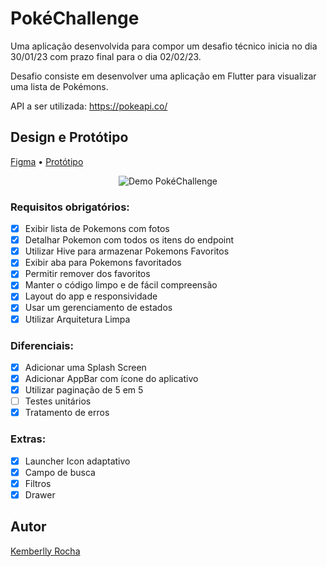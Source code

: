 
# PokéChallenge 

Uma aplicação desenvolvida para compor um desafio técnico inicia no dia 30/01/23 com prazo final para o dia 02/02/23.

Desafio consiste em desenvolver uma aplicação em Flutter para visualizar uma lista de Pokémons.

API a ser utilizada: https://pokeapi.co/


## Design e Protótipo

[Figma](https://www.figma.com/file/nvipmmFf1dbLYm5FZQQq2G/Pok%C3%A9Challenge?t=BckVDC80JfLKh3Up-6)
 • 
[Protótipo](https://www.figma.com/proto/nvipmmFf1dbLYm5FZQQq2G/Untitled?node-id=1%3A2&viewport=335%2C-86%2C0.31&scaling=scale-down&starting-point-node-id=5%3A63)


<p align="center">
  <img alt="Demo PokéChallenge" src="https://github.com/KemberllyKib3/pokemon-challenge/blob/main/demo-gif.gif">
</p>


### Requisitos obrigatórios:

- [x]  Exibir lista de Pokemons com fotos
- [x]  Detalhar Pokemon com todos os itens do endpoint
- [x]  Utilizar Hive para armazenar Pokemons Favoritos
- [x]  Exibir aba para Pokemons favoritados
- [x]  Permitir remover dos favoritos
- [x]  Manter o código limpo e de fácil compreensão
- [x]  Layout do app e responsividade
- [x]  Usar um gerenciamento de estados
- [x]  Utilizar Arquitetura Limpa

### Diferenciais:

- [x]  Adicionar uma Splash Screen
- [x]  Adicionar AppBar com ícone do aplicativo
- [x]  Utilizar paginação de 5 em 5
- [ ]  Testes unitários
- [x]  Tratamento de erros

### Extras:

- [x]  Launcher Icon adaptativo
- [x]  Campo de busca
- [x]  Filtros 
- [x]  Drawer 

## Autor

[Kemberlly Rocha](https://www.linkedin.com/in/kemberllyrochasilva/)

